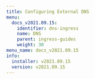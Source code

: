 ```yaml
---
title: Configuring External DNS
menu:
  docs_v2021.09.15:
    identifier: dns-ingress
    name: DNS
    parent: ingress-guides
    weight: 30
menu_name: docs_v2021.09.15
info:
  installer: v2021.09.15
  version: v2021.09.15
---
```


